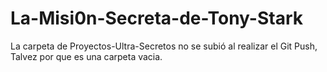 # La-Misi0n-Secreta-de-Tony-Stark
La carpeta de Proyectos-Ultra-Secretos no se subió al realizar el Git Push, Talvez por que es una carpeta vacia.

